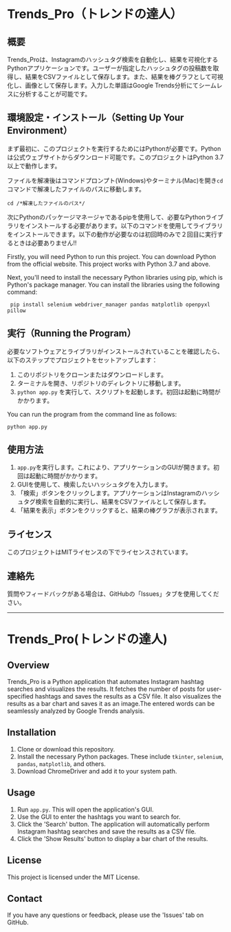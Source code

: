 # Trends_Pro（トレンドの達人）

## 概要
Trends_Proは、Instagramのハッシュタグ検索を自動化し、結果を可視化するPythonアプリケーションです。ユーザーが指定したハッシュタグの投稿数を取得し、結果をCSVファイルとして保存します。また、結果を棒グラフとして可視化し、画像として保存します。入力した単語はGoogle Trends分析にてシームレスに分析することが可能です。


## 環境設定・インストール（Setting Up Your Environment）
まず最初に、このプロジェクトを実行するためにはPythonが必要です。Pythonは公式ウェブサイトからダウンロード可能です。このプロジェクトはPython 3.7以上で動作します。

ファイルを解凍後はコマンドプロンプト(Windows)やターミナル(Mac)を開き`cd`コマンドで解凍したファイルのパスに移動します。
```
cd /*解凍したファイルのパス*/
```

次にPythonのパッケージマネージャであるpipを使用して、必要なPythonライブラリをインストールする必要があります。以下のコマンドを使用してライブラリをインストールできます。以下の動作が必要なのは初回時のみで２回目に実行するときは必要ありません!!

Firstly, you will need Python to run this project. You can download Python from the official website. This project works with Python 3.7 and above.

Next, you'll need to install the necessary Python libraries using pip, which is Python's package manager. You can install the libraries using the following command:

```
 pip install selenium webdriver_manager pandas matplotlib openpyxl pillow
```




## 実行（Running the Program）
必要なソフトウェアとライブラリがインストールされていることを確認したら、以下のステップでプロジェクトをセットアップします：

1. このリポジトリをクローンまたはダウンロードします。
2. ターミナルを開き、リポジトリのディレクトリに移動します。
3. `python app.py` を実行して、スクリプトを起動します。初回は起動に時間がかかります。

You can run the program from the command line as follows:

```
python app.py
```

## 使用方法
1. `app.py`を実行します。これにより、アプリケーションのGUIが開きます。初回は起動に時間がかかります。
2. GUIを使用して、検索したいハッシュタグを入力します。
3. 「検索」ボタンをクリックします。アプリケーションはInstagramのハッシュタグ検索を自動的に実行し、結果をCSVファイルとして保存します。
4. 「結果を表示」ボタンをクリックすると、結果の棒グラフが表示されます。

## ライセンス
このプロジェクトはMITライセンスの下でライセンスされています。

## 連絡先
質問やフィードバックがある場合は、GitHubの「Issues」タブを使用してください。

---

# Trends_Pro(トレンドの達人)

## Overview
Trends_Pro is a Python application that automates Instagram hashtag searches and visualizes the results. It fetches the number of posts for user-specified hashtags and saves the results as a CSV file. It also visualizes the results as a bar chart and saves it as an image.The entered words can be seamlessly analyzed by Google Trends analysis.

## Installation
1. Clone or download this repository.
2. Install the necessary Python packages. These include `tkinter`, `selenium`, `pandas`, `matplotlib`, and others.
3. Download ChromeDriver and add it to your system path.

## Usage
1. Run `app.py`. This will open the application's GUI.
2. Use the GUI to enter the hashtags you want to search for.
3. Click the 'Search' button. The application will automatically perform Instagram hashtag searches and save the results as a CSV file.
4. Click the 'Show Results' button to display a bar chart of the results.

## License
This project is licensed under the MIT License.

## Contact
If you have any questions or feedback, please use the 'Issues' tab on GitHub.
